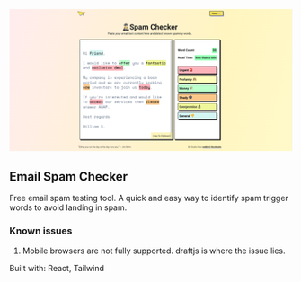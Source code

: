 ![Screenshot of website](https://raw.githubusercontent.com/TheBoringBOT/email-spam-word-checker/main/public/screenshot.png)

## Email Spam Checker

Free email spam testing tool. A quick and easy way to identify spam trigger words to avoid landing in spam.

### Known issues

1.  Mobile browsers are not fully supported. draftjs is where the issue lies.

Built with: React, Tailwind
